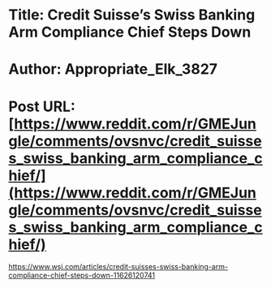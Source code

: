 # Title: Credit Suisse’s Swiss Banking Arm Compliance Chief Steps Down
# Author: Appropriate_Elk_3827
# Post URL: [https://www.reddit.com/r/GMEJungle/comments/ovsnvc/credit_suisses_swiss_banking_arm_compliance_chief/](https://www.reddit.com/r/GMEJungle/comments/ovsnvc/credit_suisses_swiss_banking_arm_compliance_chief/)


https://www.wsj.com/articles/credit-suisses-swiss-banking-arm-compliance-chief-steps-down-11626120741